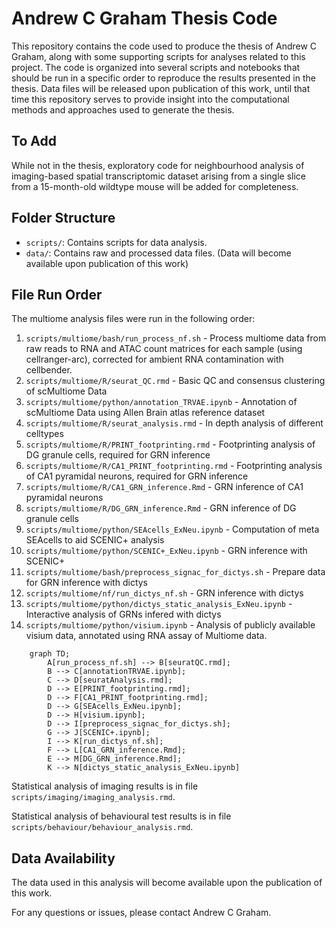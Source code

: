 # Andrew C Graham Thesis Code

This repository contains the code used to produce the thesis of Andrew C Graham, along with some supporting scripts for analyses related to this project. The code is organized into several scripts and notebooks that should be run in a specific order to reproduce the results presented in the thesis. Data files will be released upon publication of this work, until that time this repository serves to provide insight into the computational methods and approaches used to generate the thesis.

## To Add

While not in the thesis, exploratory code for neighbourhood analysis of imaging-based spatial transcriptomic dataset arising from a single slice from a 15-month-old wildtype mouse will be added for completeness.

## Folder Structure

- `scripts/`: Contains scripts for data analysis.
- `data/`: Contains raw and processed data files. (Data will become available upon publication of this work)

## File Run Order

The multiome analysis files were run in the following order:

1. `scripts/multiome/bash/run_process_nf.sh` - Process multiome data from raw reads to RNA and ATAC count matrices for each sample (using cellranger-arc), corrected for ambient RNA contamination with cellbender.
2. `scripts/multiome/R/seurat_QC.rmd` - Basic QC and consensus clustering of scMultiome Data
3. `scripts/multiome/python/annotation_TRVAE.ipynb` - Annotation of scMultiome Data using Allen Brain atlas reference dataset
4. `scripts/multiome/R/seurat_analysis.rmd` - In depth analysis of different celltypes
5. `scripts/multiome/R/PRINT_footprinting.rmd` - Footprinting analysis of DG granule cells, required for GRN inference
6. `scripts/multiome/R/CA1_PRINT_footprinting.rmd` - Footprinting analysis of CA1 pyramidal neurons, required for GRN inference
7. `scripts/multiome/R/CA1_GRN_inference.Rmd` - GRN inference of CA1 pyramidal neurons
8. `scripts/multiome/R/DG_GRN_inference.Rmd` - GRN inference of DG granule cells
9. `scripts/multiome/python/SEAcells_ExNeu.ipynb` - Computation of meta SEAcells to aid SCENIC+ analysis
10. `scripts/multiome/python/SCENIC+_ExNeu.ipynb` - GRN inference with SCENIC+
11. `scripts/multiome/bash/preprocess_signac_for_dictys.sh` - Prepare data for GRN inference with dictys
12. `scripts/multiome/nf/run_dictys_nf.sh` - GRN inference with dictys
13. `scripts/multiome/python/dictys_static_analysis_ExNeu.ipynb` - Interactive analysis of GRNs infered with dictys
13. `scripts/multiome/python/visium.ipynb` - Analysis of publicly available visium data, annotated using RNA assay of Multiome data.

```mermaid
    graph TD;
        A[run_process_nf.sh] --> B[seuratQC.rmd];
        B --> C[annotationTRVAE.ipynb];
        C --> D[seuratAnalysis.rmd];
        D --> E[PRINT_footprinting.rmd];
        D --> F[CA1_PRINT_footprinting.rmd];
        D --> G[SEAcells_ExNeu.ipynb];
        D --> H[visium.ipynb];
        D --> I[preprocess_signac_for_dictys.sh];
        G --> J[SCENIC+.ipynb];
        I --> K[run_dictys_nf.sh];
        F --> L[CA1_GRN_inference.Rmd];
        E --> M[DG_GRN_inference.Rmd];
        K --> N[dictys_static_analysis_ExNeu.ipynb]
```

Statistical analysis of imaging results is in file `scripts/imaging/imaging_analysis.rmd`.

Statistical analysis of behavioural test results is in file `scripts/behaviour/behaviour_analysis.rmd`.

## Data Availability

The data used in this analysis will become available upon the publication of this work. 

For any questions or issues, please contact Andrew C Graham.

